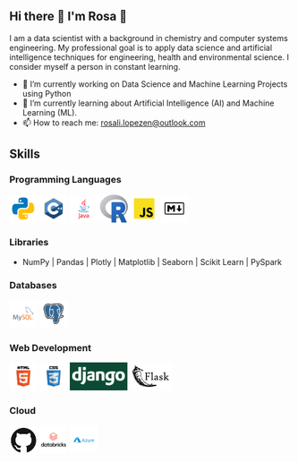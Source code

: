 ## Hi there 👋 I'm Rosa 🌱

I am a data scientist with a background in chemistry and computer systems engineering. 
My professional goal is to apply data science and artificial intelligence techniques for engineering, health and environmental science. I consider myself a person in constant learning.

- 🔭 I’m currently working on Data Science and Machine Learning Projects using Python
- 🌱 I’m currently learning about Artificial Intelligence (AI) and Machine Learning (ML).
- 📫 How to reach me: rosali.lopezen@outlook.com


## Skills

### Programming Languages
<p align='left'>
<img src="https://github.com/rosa-lpz/rosa-lpz/blob/main/icons/programming%20languages/python.svg" alt="Python" height="50" width="50" />
<img src="https://github.com/rosa-lpz/rosa-lpz/blob/main/icons/programming%20languages/c%2B%2B.svg" alt="C++" height="50" width="50" /> 
<img src="https://github.com/rosa-lpz/rosa-lpz/blob/main/icons/programming%20languages/java.svg" alt="Java" height="50" width="50" /> 
<img src="https://github.com/rosa-lpz/rosa-lpz/blob/main/icons/programming%20languages/Rlogo.png" alt="R" height="50" width="50" /> 
<img src="https://github.com/rosa-lpz/rosa-lpz/blob/main/icons/programming%20languages/javascript.svg" alt="JavaScript" height="50" width="50" /> 
<img src="https://github.com/rosa-lpz/rosa-lpz/blob/main/icons/others/markdown.svg" alt="Markdown" height="50" width="50" /> 
</p>

### Libraries
* NumPy | Pandas | Plotly | Matplotlib | Seaborn | Scikit Learn | PySpark

### Databases
<p align='left'>
<img src="https://github.com/rosa-lpz/rosa-lpz/blob/main/icons/databases/mysql.svg" alt="MySQL" height="50" width="50" /> 
<img src="https://github.com/rosa-lpz/rosa-lpz/blob/main/icons/databases/postgresql.svg" alt="PostgreSQL" height="50" width="50" /> 
</p>

### Web Development
<p align='left'>
<img src="https://github.com/rosa-lpz/rosa-lpz/blob/main/icons/others/html.svg" alt="HTML" height="50" />
<img src="https://github.com/rosa-lpz/rosa-lpz/blob/main/icons/others/css.svg" alt="CSS" height="50"  /> 
<img src="https://github.com/rosa-lpz/rosa-lpz/blob/main/icons/frameworks/django-logo.png" alt="Django" height="50" /> 
<img src="https://github.com/rosa-lpz/rosa-lpz/blob/main/icons/frameworks/flask-logo.png" alt="Flask" height="50" /> 
</p>

### Cloud
<p align='left'>
<img src="https://github.com/rosa-lpz/rosa-lpz/blob/main/icons/cloud/github-logo.png" alt="GitHub" height="50" width="50" />
<img src="https://github.com/rosa-lpz/rosa-lpz/blob/main/icons/cloud/databricks-vector-logo.png" alt="Databricks" height="50" />
<img src="https://github.com/rosa-lpz/rosa-lpz/blob/main/icons/cloud/azure.svg" alt="Azure" height="50" />
</p>


